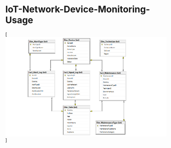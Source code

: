 # IoT-Network-Device-Monitoring-Usage
[![Schema](https://github.com/rakeshmen/IoT-Network-Device-Monitoring-Usage/blob/main/Schema/IoT_Network_Monitoring_Schema.png?raw=true)]
